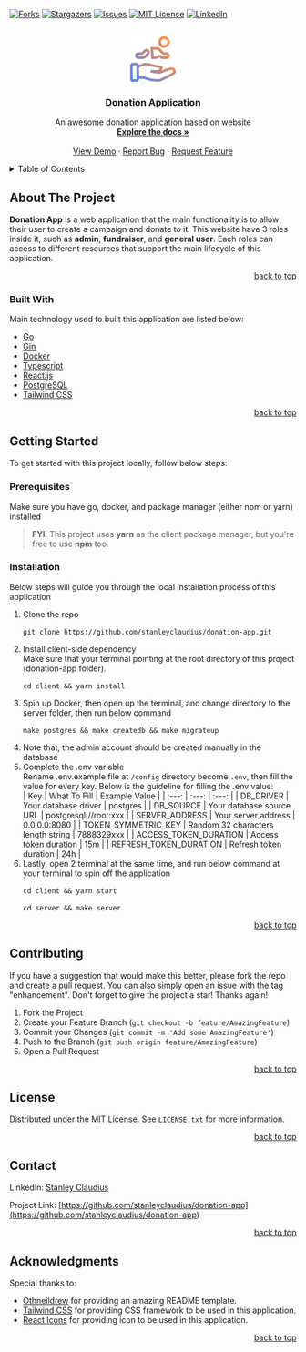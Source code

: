 <div id="top"></div>

[![Forks][forks-shield]][forks-url]
[![Stargazers][stars-shield]][stars-url]
[![Issues][issues-shield]][issues-url]
[![MIT License][license-shield]][license-url]
[![LinkedIn][linkedin-shield]][linkedin-url]

<br />
<div align="center">
  <a href="https://github.com/stanleyclaudius/donation-app">
    <img src="client/public/image/logo.png" alt="Logo" width="80" height="80">
  </a>

  <h3 align="center">Donation Application</h3>

  <p align="center">
    An awesome donation application based on website
    <br />
    <a href="https://github.com/stanleyclaudius/donation-app"><strong>Explore the docs »</strong></a>
    <br />
    <br />
    <a href="https://github.com/stanleyclaudius/donation-app">View Demo</a>
    ·
    <a href="https://github.com/stanleyclaudius/donation-app/issues">Report Bug</a>
    ·
    <a href="https://github.com/stanleyclaudius/donation-app/issues">Request Feature</a>
  </p>
</div>

<details>
  <summary>Table of Contents</summary>
  <ol>
    <li>
      <a href="#about-the-project">About The Project</a>
      <ul>
        <li><a href="#built-with">Built With</a></li>
      </ul>
    </li>
    <li>
      <a href="#getting-started">Getting Started</a>
      <ul>
        <li><a href="#prerequisites">Prerequisites</a></li>
        <li><a href="#installation">Installation</a></li>
      </ul>
    </li>
    <li><a href="#contributing">Contributing</a></li>
    <li><a href="#license">License</a></li>
    <li><a href="#contact">Contact</a></li>
    <li><a href="#acknowledgments">Acknowledgments</a></li>
  </ol>
</details>

## About The Project

**Donation App** is a web application that the main functionality is to allow their user to create a campaign and donate to it. This website have 3 roles inside it, such as **admin**, **fundraiser**, and **general user**. Each roles can access to different resources that support the main lifecycle of this application.

<p align="right"><a href="#top">back to top</a></p>

### Built With

Main technology used to built this application are listed below:

* [Go](https://www.go.dev/)
* [Gin](https://www.gin-gonic.com/)
* [Docker](https://www.docker.com/)
* [Typescript](https://www.typescriptlang.org/)
* [React.js](https://www.reactjs.org/)
* [PostgreSQL](https://www.postgresql.org/)
* [Tailwind CSS](https://www.tailwindcss.com/)

<p align="right"><a href="#top">back to top</a></p>

## Getting Started

To get started with this project locally, follow below steps:

### Prerequisites

Make sure you have go, docker, and package manager (either npm or yarn) installed

>**FYI**: This project uses **yarn** as the client package manager, but you're free to use **npm** too.

### Installation

Below steps will guide you through the local installation process of this application

1. Clone the repo
   ```
   git clone https://github.com/stanleyclaudius/donation-app.git
   ```
2. Install client-side dependency<br />
Make sure that your terminal pointing at the root directory of this project (donation-app folder).
   ```
   cd client && yarn install
   ```
3. Spin up Docker, then open up the terminal, and change directory to the server folder, then run below command
   ```
   make postgres && make createdb && make migrateup
   ```
4. Note that, the admin account should be created manually in the database
5. Complete the .env variable<br/>
Rename .env.example file at ```/config``` directory become ```.env```, then fill the value for every key. Below is the guideline for filling the .env value:<br/>
    | Key | What To Fill | Example Value |
    | :---: | :---: | :---: |
    | DB_DRIVER | Your database driver | postgres |
    | DB_SOURCE | Your database source URL | postgresql://root:xxx |
    | SERVER_ADDRESS | Your server address | 0.0.0.0:8080 |
    | TOKEN_SYMMETRIC_KEY | Random 32 characters length string | 7888329xxx |
    | ACCESS_TOKEN_DURATION | Access token duration | 15m |
    | REFRESH_TOKEN_DURATION | Refresh token duration | 24h |
6. Lastly, open 2 terminal at the same time, and run below command at your terminal to spin off the application
    ```
    cd client && yarn start
    ```
    ```
    cd server && make server
    ```

<p align="right"><a href="#top">back to top</a></p>

## Contributing

If you have a suggestion that would make this better, please fork the repo and create a pull request. You can also simply open an issue with the tag "enhancement".
Don't forget to give the project a star! Thanks again!

1. Fork the Project
2. Create your Feature Branch (`git checkout -b feature/AmazingFeature`)
3. Commit your Changes (`git commit -m 'Add some AmazingFeature'`)
4. Push to the Branch (`git push origin feature/AmazingFeature`)
5. Open a Pull Request

<p align="right"><a href="#top">back to top</a></p>

## License

Distributed under the MIT License. See `LICENSE.txt` for more information.

<p align="right"><a href="#top">back to top</a></p>

## Contact

LinkedIn: [Stanley Claudius](https://www.linkedin.com/in/stanley-claudius-4560b21b7)

Project Link: [https://github.com/stanleyclaudius/donation-app](https://github.com/stanleyclaudius/donation-app)

<p align="right"><a href="#top">back to top</a></p>

## Acknowledgments

Special thanks to:

* [Othneildrew](https://github.com/othneildrew/) for providing an amazing README template.
* [Tailwind CSS](https://tailwindcss.com) for providing CSS framework to be used in this application.
* [React Icons](https://react-icons.github.io/react-icons/) for providing icon to be used in this application.

<p align="right"><a href="#top">back to top</a></p>

[forks-shield]: https://img.shields.io/github/forks/stanleyclaudius/donation-app.svg?style=for-the-badge
[forks-url]: https://github.com/stanleyclaudius/donation-app/network/members
[stars-shield]: https://img.shields.io/github/stars/stanleyclaudius/donation-app.svg?style=for-the-badge
[stars-url]: https://github.com/stanleyclaudius/donation-app/stargazers
[issues-shield]: https://img.shields.io/github/issues/stanleyclaudius/donation-app.svg?style=for-the-badge
[issues-url]: https://github.com/stanleyclaudius/donation-app/issues
[license-shield]: https://img.shields.io/github/license/stanleyclaudius/donation-app.svg?style=for-the-badge
[license-url]: https://github.com/stanleyclaudius/donation-app/blob/master/LICENSE.txt
[linkedin-shield]: https://img.shields.io/badge/-LinkedIn-black.svg?style=for-the-badge&logo=linkedin&colorB=555
[linkedin-url]: https://linkedin.com/in/stanley-claudius-4560b21b7